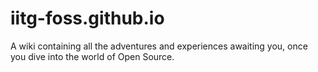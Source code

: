 # iitg-foss.github.io
A wiki containing all the adventures and experiences awaiting you, once you dive into the world of Open Source.
